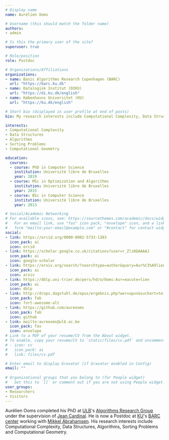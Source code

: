 ```yaml
---
# Display name
name: Aurélien Ooms

# Username (this should match the folder name)
authors:
- admin

# Is this the primary user of the site?
superuser: true

# Role/position
role: Postdoc

# Organizations/Affiliations
organizations:
- name: Basic Algorithms Research Copenhagen (BARC)
  url: "https://barc.ku.dk"
- name: Datalogisk Institut (DIKU)
  url: "https://di.ku.dk/english"
- name: Københavns Universitet (KU)
  url: "https://ku.dk/english"

# Short bio (displayed in user profile at end of posts)
bio: My research interests include Computational Complexity, Data Structures, Algorithms, Sorting Problems and Computational Geometry.

interests:
- Computational Complexity
- Data Structures
- Algorithms
- Sorting Problems
- Computational Geometry

education:
  courses:
  - course: PhD in Computer Science
    institution: Université libre de Bruxelles
    year: 2019
  - course: MSc in Optimization and Algorithms
    institution: Université libre de Bruxelles
    year: 2015
  - course: BSc in Computer Science
    institution: Université libre de Bruxelles
    year: 2013

# Social/Academic Networking
# For available icons, see: https://sourcethemes.com/academic/docs/widgets/#icons
#   For an email link, use "fas" icon pack, "envelope" icon, and a link in the
#   form "mailto:your-email@example.com" or "#contact" for contact widget.
social:
- link: https://orcid.org/0000-0002-5733-1383
  icon_pack: ai
  icon: orcid
- link: https://scholar.google.co.uk/citations?user=r_Zlz8QAAAAJ
  icon_pack: ai
  icon: google-scholar
- link: https://arxiv.org/search/?searchtype=author&query=Aur%C3%A9lien+Ooms&abstracts=show&size=200&order=-submitted_date
  icon_pack: ai
  icon: arxiv
- link: https://dblp.uni-trier.de/pers/hd/o/Ooms:Aur=eacute=lien
  icon_pack: ai
  icon: dblp
- link: http://drops.dagstuhl.de/opus/ergebnis.php?wer=opus&suchart=teil&Lines_Displayed=10&sort=o.date_year+DESC%2C+o.title&suchfeld1=oa.person&suchwert1=Ooms%2C+Aurelien
  icon_pack: fab
  icon: fort-awesome-alt
- link: https://github.com/aureooms
  icon_pack: fab
  icon: github
- link: mailto:aureooms@ulb.ac.be
  icon_pack: fas
  icon: envelope
# Link to a PDF of your resume/CV from the About widget.
# To enable, copy your resume/CV to `static/files/cv.pdf` and uncomment the lines below.  
# - icon: cv
#   icon_pack: ai
#   link: files/cv.pdf

# Enter email to display Gravatar (if Gravatar enabled in Config)
email: ""
  
# Organizational groups that you belong to (for People widget)
#   Set this to `[]` or comment out if you are not using People widget.  
user_groups:
- Researchers
- Visitors
---
```


Aurélien Ooms completed his PhD
at [ULB](https://ulb.be/en)'s
[Algorithms Research Group](https://algo.ulb.be)
under the supervision of
[Jean Cardinal](http://homepages.ulb.ac.be/~jcardin).
He is now a Postdoc at [KU](https://ku.dk/english)'s
[BARC center](https://barc.ku.dk)
working with [Mikkel Abrahamsen](https://sites.google.com/site/mikkelabrahamsen).
His research interests include
Computational Complexity,
Data Structures,
Algorithms,
Sorting Problems
and
Computational Geometry.
